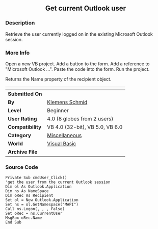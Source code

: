 ﻿<div align="center">

## Get current Outlook user


</div>

### Description

Retrieve the user currently logged on in the existing Microsoft Outlook session.
 
### More Info
 
Open a new VB project. Add a button to the form. Add a reference to "Microsoft Outlook ...". Paste the code into the form. Run the project.

Returns the Name property of the recipient object.


<span>             |<span>
---                |---
**Submitted On**   |
**By**             |[Klemens Schmid](https://github.com/Planet-Source-Code/PSCIndex/blob/master/ByAuthor/klemens-schmid.md)
**Level**          |Beginner
**User Rating**    |4.0 (8 globes from 2 users)
**Compatibility**  |VB 4\.0 \(32\-bit\), VB 5\.0, VB 6\.0
**Category**       |[Miscellaneous](https://github.com/Planet-Source-Code/PSCIndex/blob/master/ByCategory/miscellaneous__1-1.md)
**World**          |[Visual Basic](https://github.com/Planet-Source-Code/PSCIndex/blob/master/ByWorld/visual-basic.md)
**Archive File**   |[](https://github.com/Planet-Source-Code/klemens-schmid-get-current-outlook-user__1-6330/archive/master.zip)





### Source Code

```
Private Sub cmdUser_Click()
'get the user from the current Outlook session
Dim ol As Outlook.Application
Dim ns As NameSpace
Dim oRec As Recipient
Set ol = New Outlook.Application
Set ns = ol.GetNamespace("MAPI")
Call ns.Logon(, , , False)
Set oRec = ns.CurrentUser
MsgBox oRec.Name
End Sub
```


